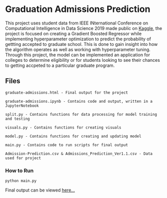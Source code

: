 # Graduation Admissions Prediction 

This project uses student data from IEEE INternational Conference on Computational Intelligence in Data Science 2019 made public on [Kaggle](https://www.kaggle.com/mohansacharya/graduate-admissions), the project is focused on creating a Gradient Boosted Regressor while implementing hyperparameter optimization to predict the probability of gettting accepted to graduate school. This is done to gain insight into how the algorithm operates as well as working with hyperparameter tuning. Through this project, the model can be implemented an application for colleges to determine eligibility or for students looking to see their chances to getting accpeted to a particular graduate program.

## Files
```
graduate-admissions.html - Final output for the project

graduate-admissions.ipynb - Contains code and output, written in a JupyterNotebook

split.py - Contains functions for data processing for model training and testing

visuals.py - Contains functions for creating visuals

model.py - Contains functions for creating and updating model

main.py - Contains code to run scripts for final output

Admission-Prediction.csv & Admissions_Prediction_Ver1.1.csv - Data used for project
```

### How to Run
```
python main.py
```

Final output can be viewed [here...](https://justingee193.github.io/justingee193.github.io/links/graduate-admissions.html)